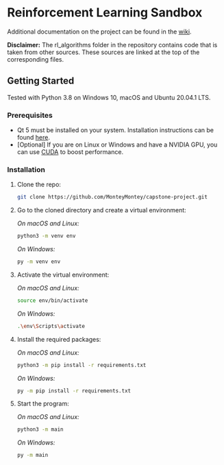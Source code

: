 # Reinforcement Learning Sandbox

Additional documentation on the project can be found in the [wiki](https://github.com/MonteyMontey/deep-reinforcement-learning-sandbox/wiki).

**Disclaimer:** The rl_algorithms folder in the repository contains code that is taken from other sources. These sources are linked at the top of the corresponding files.

## Getting Started

Tested with Python 3.8 on Windows 10, macOS and Ubuntu 20.04.1 LTS. 

### Prerequisites

* Qt 5 must be installed on your system. Installation instructions can be found [here](https://doc.qt.io/qt-5/gettingstarted.html).
* [Optional] If you are on Linux or Windows and have a NVIDIA GPU, you can use [CUDA](https://developer.nvidia.com/cuda-downloads) to boost performance. 


### Installation

1. Clone the repo:
   ```sh
   git clone https://github.com/MonteyMontey/capstone-project.git
   ```

2. Go to the cloned directory and create a virtual environment:

    *On macOS and Linux:*
    ```sh
    python3 -m venv env
    ```
    *On Windows:*
    ```sh
    py -m venv env
    ```

3. Activate the virtual environment:

   *On macOS and Linux:*
    ```sh
    source env/bin/activate
    ```

    *On Windows:*
    ```sh
    .\env\Scripts\activate
    ```
4. Install the required packages:

    *On macOS and Linux:*
     ```sh
    python3 -m pip install -r requirements.txt
    ```
   
    *On Windows:*
    ```sh
    py -m pip install -r requirements.txt
    ```
   
5. Start the program:
    
    *On macOS and Linux:*
     ```sh
    python3 -m main
    ```
   
    *On Windows:*
    ```sh
    py -m main
    ```
